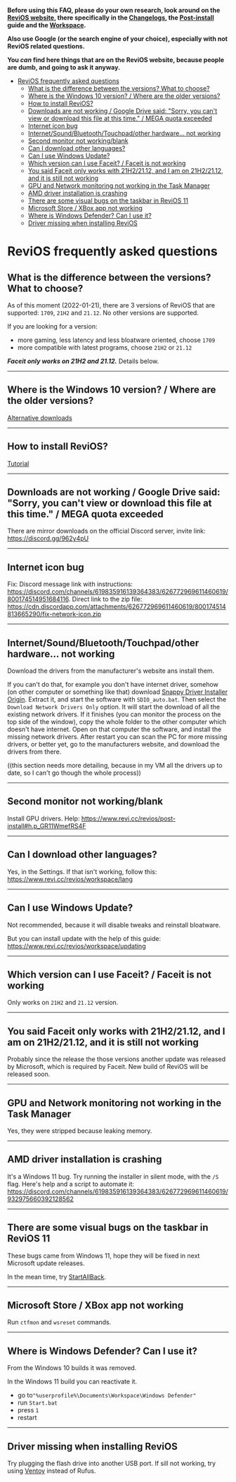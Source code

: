 **Before using this FAQ, please do your own research, look around on the [ReviOS website](https://www.revi.cc/), there specifically in the [Changelogs](https://www.revi.cc/revios/download/changelog), the [Post-install](https://www.revi.cc/revios/post-install) guide and the [Workspace](https://www.revi.cc/revios/workspace).**

**Also use Google (or the search engine of your choice), especially with not ReviOS related questions.** 

**You _can_ find here things that are on the ReviOS website, because people are dumb, and going to ask it anyway.**


- [ReviOS frequently asked questions](#revios-frequently-asked-questions)
  - [What is the difference between the versions? What to choose?](#what-is-the-difference-between-the-versions-what-to-choose)
  - [Where is the Windows 10 version? / Where are the older versions?](#where-is-the-windows-10-version--where-are-the-older-versions)
  - [How to install ReviOS?](#how-to-install-revios)
  - [Downloads are not working / Google Drive said: "Sorry, you can't view or download this file at this time." / MEGA quota exceeded](#downloads-are-not-working--google-drive-said-sorry-you-cant-view-or-download-this-file-at-this-time--mega-quota-exceeded)
  - [Internet icon bug](#internet-icon-bug)
  - [Internet/Sound/Bluetooth/Touchpad/other hardware... not working](#internetsoundbluetoothtouchpadother-hardware-not-working)
  - [Second monitor not working/blank](#second-monitor-not-workingblank)
  - [Can I download other languages?](#can-i-download-other-languages)
  - [Can I use Windows Update?](#can-i-use-windows-update)
  - [Which version can I use Faceit? / Faceit is not working](#which-version-can-i-use-faceit--faceit-is-not-working)
  - [You said Faceit only works with 21H2/21.12, and I am on 21H2/21.12, and it is still not working](#you-said-faceit-only-works-with-21h22112-and-i-am-on-21h22112-and-it-is-still-not-working)
  - [GPU and Network monitoring not working in the Task Manager](#gpu-and-network-monitoring-not-working-in-the-task-manager)
  - [AMD driver installation is crashing](#amd-driver-installation-is-crashing)
  - [There are some visual bugs on the taskbar in ReviOS 11](#there-are-some-visual-bugs-on-the-taskbar-in-revios-11)
  - [Microsoft Store / XBox app not working](#microsoft-store--xbox-app-not-working)
  - [Where is Windows Defender? Can I use it?](#where-is-windows-defender-can-i-use-it)
  - [Driver missing when installing ReviOS](#driver-missing-when-installing-revios)


# ReviOS frequently asked questions


## What is the difference between the versions? What to choose?

As of this moment (2022-01-21), there are 3 versions of ReviOS that are supported: `1709`, `21H2` and `21.12`. No other versions are supported.

If you are looking for a version:
- more gaming, less latency and less bloatware oriented, choose `1709`
- more compatible with latest programs, choose `21H2` or `21.12`

**_Faceit only works on 21H2 and 21.12._** Details below.

---

## Where is the Windows 10 version? / Where are the older versions?

[Alternative downloads](https://www.revi.cc/revios/download/alternative-downloads)

---

## How to install ReviOS?

[Tutorial](https://youtu.be/w4Wn25d02iY)

---

## Downloads are not working / Google Drive said: "Sorry, you can't view or download this file at this time." / MEGA quota exceeded

There are mirror downloads on the official Discord server, invite link: https://discord.gg/962y4pU

---

## Internet icon bug

Fix: Discord message link with instructions: https://discord.com/channels/619835916139364383/626772969611460619/800174514951684116. 
Direct link to the zip file: https://cdn.discordapp.com/attachments/626772969611460619/800174514813665290/fix-network-icon.zip

---

## Internet/Sound/Bluetooth/Touchpad/other hardware... not working

Download the drivers from the manufacturer's website ans install them.

If you can't do that, for example you don't have internet driver, somehow (on other computer or something like that) download [Snappy Driver Installer Origin](https://www.snappy-driver-installer.org/). 
Extract it, and start the software with `SDIO_auto.bat`. Then select the `Download Network Drivers Only` option. It will start the download of all the existing network drivers. 
If it finishes (you can monitor the process on the top side of the window), copy the whole folder to the other computer which doesn't have internet. Open on that computer the software, and install the missing network drivers. After restart you can scan the PC for more missing drivers, or better yet, go to the manufacturers website, and download the drivers from there.

((this section needs more detailing, because in my VM all the drivers up to date, so I can't go though the whole process))

---

## Second monitor not working/blank

Install GPU drivers. Help: https://www.revi.cc/revios/post-install#h.p_GR11WmefRS4F

---

## Can I download other languages?

Yes, in the Settings. If that isn't working, follow this: https://www.revi.cc/revios/workspace/lang

---

## Can I use Windows Update?

Not recommended, because it will disable tweaks and reinstall bloatware.

But you can install update with the help of this guide: https://www.revi.cc/revios/workspace/updating

---

## Which version can I use Faceit? / Faceit is not working

Only works on `21H2` and `21.12` version.

---

## You said Faceit only works with 21H2/21.12, and I am on 21H2/21.12, and it is still not working

Probably since the release the those versions another update was released by Microsoft, which is required by Faceit. New build of ReviOS will be released soon.

---

## GPU and Network monitoring not working in the Task Manager

Yes, they were stripped because leaking memory.

---

## AMD driver installation is crashing

It's a Windows 11 bug. Try running the installer in silent mode, with the `/S` flag. 
Here's help and a script to automate it: https://discord.com/channels/619835916139364383/626772969611460619/932975660392128562

---

## There are some visual bugs on the taskbar in ReviOS 11

These bugs came from Windows 11, hope they will be fixed in next Microsoft update releases.

In the mean time, try [StartAllBack](https://www.startallback.com/).

---

## Microsoft Store / XBox app not working

Run `ctfmon` and `wsreset` commands.

---

## Where is Windows Defender? Can I use it?

From the Windows 10 builds it was removed.

In the Windows 11 build you can reactivate it.
- go to`"%userprofile%\Documents\Workspace\Windows Defender"`
- run `Start.bat`
- press `1`
- restart

---

## Driver missing when installing ReviOS

Try plugging the flash drive into another USB port. If sill not working, try using [Ventoy](https://www.ventoy.net/) instead of Rufus.

